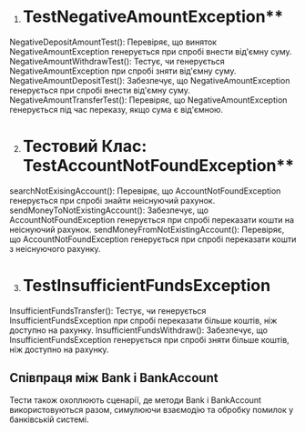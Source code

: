 1. # TestNegativeAmountException**

NegativeDepositAmountTest(): Перевіряє, що виняток NegativeAmountException генерується при спробі внести від'ємну суму.
NegativeAmountWithdrawTest(): Тестує, чи генерується NegativeAmountException при спробі зняти від'ємну суму.
NegativeAmountDepositTest(): Забезпечує, що NegativeAmountException генерується при спробі внести від'ємну суму.
NegativeAmountTransferTest(): Перевіряє, що NegativeAmountException генерується під час переказу, якщо сума є від'ємною.

2. # Тестовий Клас: TestAccountNotFoundException**

searchNotExisingAccount(): Перевіряє, що AccountNotFoundException генерується при спробі знайти неіснуючий рахунок.
sendMoneyToNotExistingAccount(): Забезпечує, що AccountNotFoundException генерується при спробі переказати кошти на неіснуючий рахунок.
sendMoneyFromNotExistingAccount(): Перевіряє, що AccountNotFoundException генерується при спробі переказати кошти з неіснуючого рахунку.

3. # TestInsufficientFundsException

InsufficientFundsTransfer(): Тестує, чи генерується InsufficientFundsException при спробі переказати більше коштів, ніж доступно на рахунку.
InsufficientFundsWithdraw(): Забезпечує, що InsufficientFundsException генерується при спробі зняти більше коштів, ніж доступно на рахунку.

## Співпраця між Bank і BankAccount
Тести також охоплюють сценарії, де методи Bank і BankAccount використовуються разом, симулюючи взаємодію та обробку помилок у банківській системі.